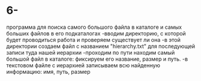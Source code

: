 # 6-
программа для поиска самого большого файла в каталоге и самых больших файлов в его подкаталогах
-вводим директорию, с которой будет проводиться работа и проверяем существует ли она
-в этой директории создаем файл с названием "hierarchy.txt" для последующей записи туда нашей иерархии
-проходим по пути находим самый большой файл в каталоге: фиксируем его название, размер и путь.
-в текстовом файле с иерархией записываем всю найденную информацию: имя, путь, размер
